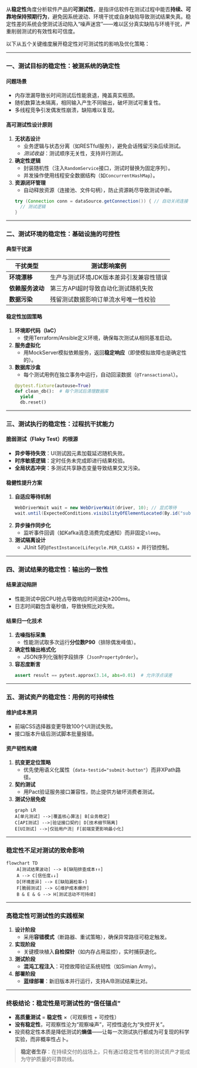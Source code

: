 从**稳定性**角度分析软件产品的**可测试性**，是指评估软件在测试过程中能否**持续、可靠地保持预期行为**，避免因系统波动、环境干扰或自身缺陷导致测试结果失真。稳定性差的系统会使测试活动陷入“噪声迷宫”——难以区分真实缺陷与环境干扰，严重削弱测试的有效性和可信度。

以下从五个关键维度展开稳定性对可测试性的影响及优化策略：

---

### 一、**测试目标的稳定性：被测系统的确定性**
#### **问题场景**
- 内存泄漏导致长时间测试后性能衰退，掩盖真实瓶颈。  
- 随机数算法未隔离，相同输入产生不同输出，破坏测试可重复性。  
- 多线程竞争引发偶发性崩溃，缺陷难以复现。  

#### **高可测试性设计原则**
1. **无状态设计**  
   - 业务逻辑与状态分离（如RESTful服务），避免会话残留污染后续测试。  
   - *测试收益*：测试顺序无关性，支持并行测试。  
2. **确定性逻辑**  
   - 封装随机性（注入`RandomService`接口，测试时替换为固定序列）。  
   - 并发操作使用线程安全数据结构（如`ConcurrentHashMap`）。  
3. **资源闭环管理**  
   - 自动释放资源（连接池、文件句柄），防止资源耗尽导致测试中断。  
   ```java
   try (Connection conn = dataSource.getConnection()) { // 自动关闭连接
     // 测试逻辑
   }
   ```

---

### 二、**测试环境的稳定性：基础设施的可控性**
#### **典型干扰源**
| 干扰类型         | 测试影响案例                            |
| ---------------- | --------------------------------------- |
| **环境漂移**     | 生产与测试环境JDK版本差异引发兼容性错误 |
| **依赖服务波动** | 第三方API超时导致自动化测试随机失败     |
| **数据污染**     | 残留测试数据影响订单流水号唯一性校验    |

#### **稳定性加固策略**
1. **环境即代码（IaC）**  
   - 使用Terraform/Ansible定义环境，确保每次测试从相同基准启动。  
2. **服务虚拟化**  
   - 用MockServer模拟依赖服务，返回**稳定响应**（即使模拟故障也是确定性的）。  
3. **数据库沙盒**  
   - 每个测试用例在独立事务中运行，自动回滚数据（`@Transactional`）。  
   ```python
   @pytest.fixture(autouse=True)
   def clean_db():  # 每个测试后清理数据库
     yield
     db.reset()
   ```

---

### 三、**测试执行的稳定性：过程抗干扰能力**
#### **脆弱测试（Flaky Test）的根源**
- **异步等待失效**：UI测试因元素加载延迟随机失败。  
- **时序敏感逻辑**：定时任务未完成即进行结果校验。  
- **全局状态冲突**：多测试共享静态变量导致结果交叉污染。  

#### **稳健性提升方案**
1. **自适应等待机制**  
   ```java
   WebDriverWait wait = new WebDriverWait(driver, 10); // 显式等待
   wait.until(ExpectedConditions.visibilityOfElementLocated(By.id("submit")));
   ```
2. **异步操作同步化**  
   - 监听事件回调（如Kafka消息消费完成通知）而非固定`sleep`。  
3. **测试隔离设计**  
   - JUnit 5的`@TestInstance(Lifecycle.PER_CLASS)` + 并行锁控制。  

---

### 四、**测试结果的稳定性：输出的一致性**
#### **结果波动陷阱**
- 性能测试中因CPU抢占导致响应时间波动±200ms。  
- 日志时间戳包含毫秒值，导致快照比对失败。  

#### **结果归一化技术**
1. **去噪指标采集**  
   - 性能测试取多次运行**分位数P90**（排除偶发峰值）。  
2. **确定性输出格式化**  
   - JSON序列化强制字段排序（`JsonPropertyOrder`）。  
3. **容忍度断言**  
   ```python
   assert result == pytest.approx(3.14, abs=0.01)  # 允许浮点误差
   ```

---

### 五、**测试资产的稳定性：用例的可持续性**
#### **维护成本黑洞**
- 前端CSS选择器变更导致100个UI测试失败。  
- 接口版本升级后测试脚本批量报错。  

#### **资产韧性构建**
1. **抗变更定位策略**  
   - 优先使用语义化属性（`data-testid="submit-button"`）而非XPath路径。  
2. **契约测试**  
   - 用Pact验证服务接口兼容性，防止提供方破坏消费者测试。  
3. **测试分层免疫**  
   ```mermaid
   graph LR
   A[单元测试] -->|覆盖核心算法| B[业务稳定]
   C[API测试] -->|验证接口契约| D[技术细节隔离]
   E[UI测试] -->|仅验用户流| F[前端变更影响最小化]
   ```

---

### 稳定性不足对测试的致命影响
```mermaid
flowchart TD
    A[测试结果波动] --> B[缺陷排查成本↑↑]
    A --> C[信任度↓↓]
    D[环境差异] --> E[缺陷漏检率↑]
    F[脆弱测试] --> G[维护成本爆炸]
    B & E & G --> H[测试活动不可持续]
```

---

### 高稳定性可测试性的实践框架
1. **设计阶段**  
   - 采用**容错模式**（断路器、重试策略），确保异常路径可稳定触发。  
2. **实现阶段**  
   - 关键模块植入**自检探针**（如内存占用监控），实时捕获退化。  
3. **测试阶段**  
   - **混沌工程注入**：可控故障验证系统韧性（如Simian Army）。  
4. **部署阶段**  
   - **蓝绿部署**：新旧版本并行运行，支持A/B测试结果比对。  

---

### 终极结论：稳定性是可测试性的“信任锚点”
- **高质量测试** = **稳定性** ×（可观察性 + 可控性）  
- **没有稳定性**，可观察性沦为“观察噪声”，可控性退化为“失控开关”。  
- 投资稳定性本质是降低测试的**熵值**——让每一次测试执行都成为可复现的科学实验，而非概率性占卜。  

> **稳定者生存**：在持续交付的战场上，只有通过稳定性考验的测试资产才能成为守护质量的可靠防线。